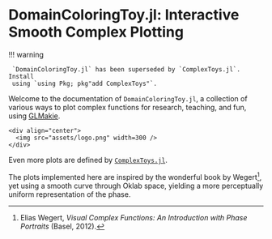# DomainColoringToy.jl: Interactive Smooth Complex Plotting

!!! warning

     `DomainColoringToy.jl` has been superseded by `ComplexToys.jl`. Install
     using `using Pkg; pkg"add ComplexToys"`.

Welcome to the documentation of `DomainColoringToy.jl`, a collection of various
ways to plot complex functions for research, teaching, and fun, using
[GLMakie](https://makie.org).

```@raw html
<div align="center">
  <img src="assets/logo.png" width=300 />
</div>
```

Even more plots are defined by
[`ComplexToys.jl`](https://eprovst.github.io/ComplexToys.jl/).

The plots implemented here are inspired by the wonderful book by Wegert[^1], yet
using a smooth curve through Oklab space, yielding a more perceptually uniform
representation of the phase.

[^1]:
    Elias Wegert, _Visual Complex Functions: An Introduction with Phase
    Portraits_ (Basel, 2012).

